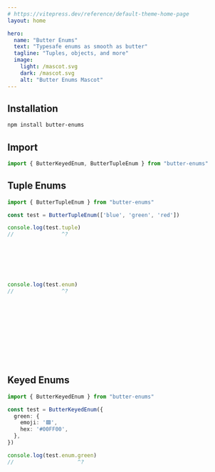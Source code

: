 ```yaml
---
# https://vitepress.dev/reference/default-theme-home-page
layout: home

hero:
  name: "Butter Enums"
  text: "Typesafe enums as smooth as butter"
  tagline: "Tuples, objects, and more"
  image:
    light: /mascot.svg
    dark: /mascot.svg
    alt: "Butter Enums Mascot"
---
```



## Installation

```sh
npm install butter-enums
```

## Import

```ts
import { ButterKeyedEnum, ButterTupleEnum } from "butter-enums"
```


## Tuple Enums
```ts twoslash
import { ButterTupleEnum } from "butter-enums"

const test = ButterTupleEnum(['blue', 'green', 'red'])

console.log(test.tuple)
//               ^?







console.log(test.enum)
//               ^?
```
<br />
<br />
<br />
<br />
<br />
<br />
<br />
<br />


## Keyed Enums
```ts twoslash
import { ButterKeyedEnum } from "butter-enums"

const test = ButterKeyedEnum({
  green: {
    emoji: '🟩',
    hex: '#00FF00',
  },
})

console.log(test.enum.green)
//                    ^?
```

<br />
<br />
<br />
<br />
<br />
<br />
